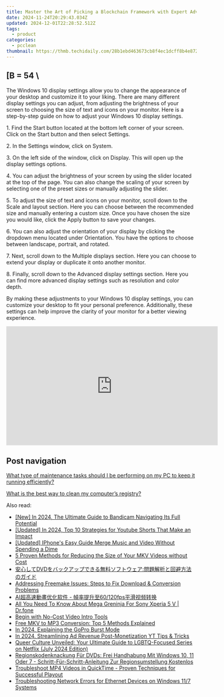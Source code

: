 ```yaml
---
title: Master the Art of Picking a Blockchain Framework with Expert Advice From YL Software
date: 2024-11-24T20:29:43.034Z
updated: 2024-12-01T22:28:52.512Z
tags:
  - product
categories:
  - pcclean
thumbnail: https://thmb.techidaily.com/28b1ebd463673cb8f4ec1dcff8b4e8726440d728eedb4e2d44158053f9900732.jpg
---
```


## \[B = 54 \

The Windows 10 display settings allow you to change the appearance of your desktop and customize it to your liking. There are many different display settings you can adjust, from adjusting the brightness of your screen to choosing the size of text and icons on your monitor. Here is a step-by-step guide on how to adjust your Windows 10 display settings. 

1\. Find the Start button located at the bottom left corner of your screen. Click on the Start button and then select Settings.

2\. In the Settings window, click on System.

3\. On the left side of the window, click on Display. This will open up the display settings options. 

4\. You can adjust the brightness of your screen by using the slider located at the top of the page. You can also change the scaling of your screen by selecting one of the preset sizes or manually adjusting the slider.

5\. To adjust the size of text and icons on your monitor, scroll down to the Scale and layout section. Here you can choose between the recommended size and manually entering a custom size. Once you have chosen the size you would like, click the Apply button to save your changes.

6\. You can also adjust the orientation of your display by clicking the dropdown menu located under Orientation. You have the options to choose between landscape, portrait, and rotated.

7\. Next, scroll down to the Multiple displays section. Here you can choose to extend your display or duplicate it onto another monitor.

8\. Finally, scroll down to the Advanced display settings section. Here you can find more advanced display settings such as resolution and color depth. 

By making these adjustments to your Windows 10 display settings, you can customize your desktop to fit your personal preference. Additionally, these settings can help improve the clarity of your monitor for a better viewing experience.

<!-- affiliate ads begin -->
<iframe width="560" height="315" src="https://www.youtube.com/embed/lxv4NM-89CU?si=Uj5rOkhrwZ_6QIuW" title="YouTube video player" frameborder="0" allow="accelerometer; autoplay; clipboard-write; encrypted-media; gyroscope; picture-in-picture; web-share" referrerpolicy="strict-origin-when-cross-origin" allowfullscreen></iframe>
<!-- affiliate ads end -->

## Post navigation

[What type of maintenance tasks should I be performing on my PC to keep it running efficiently?](https://tools.techidaily.com/pcclean/products/)

[What is the best way to clean my computer’s registry?](https://tools.techidaily.com/pcclean/products/)

<ins class="adsbygoogle"
     style="display:block"
     data-ad-format="autorelaxed"
     data-ad-client="ca-pub-7571918770474297"
     data-ad-slot="1223367746"></ins>

<ins class="adsbygoogle"
     style="display:block"
     data-ad-client="ca-pub-7571918770474297"
     data-ad-slot="8358498916"
     data-ad-format="auto"
     data-full-width-responsive="true"></ins>

<span class="atpl-alsoreadstyle">Also read:</span>
<div><ul>
<li><a href="https://screen-activity-recording.techidaily.com/new-in-2024-the-ultimate-guide-to-bandicam-navigating-its-full-potential/"><u>[New] In 2024, The Ultimate Guide to Bandicam Navigating Its Full Potential</u></a></li>
<li><a href="https://youtube-tips.techidaily.com/ed-in-2024-top-10-strategies-for-youtube-shorts-that-make-an-impact/"><u>[Updated] In 2024, Top 10 Strategies for Youtube Shorts That Make an Impact</u></a></li>
<li><a href="https://fox-blue.techidaily.com/updated-iphones-easy-guide-merge-music-and-video-without-spending-a-dime/"><u>[Updated] IPhone's Easy Guide Merge Music and Video Without Spending a Dime</u></a></li>
<li><a href="https://discover-alternatives.techidaily.com/5-proven-methods-for-reducing-the-size-of-your-mkv-videos-without-cost/"><u>5 Proven Methods for Reducing the Size of Your MKV Videos without Cost</u></a></li>
<li><a href="https://discover-alternatives.techidaily.com/1725285020078-dvd/"><u>安心してDVDをバックアップできる無料ソフトウェア:問題解析と回避方法のガイド</u></a></li>
<li><a href="https://discover-alternatives.techidaily.com/addressing-freemake-issues-steps-to-fix-download-and-conversion-problems/"><u>Addressing Freemake Issues: Steps to Fix Download & Conversion Problems</u></a></li>
<li><a href="https://discover-alternatives.techidaily.com/ai-60120fps/"><u>AI超高速動畫优化软件 - 幀率提升至60/120fps平滑视频转换</u></a></li>
<li><a href="https://android-pokemon-go.techidaily.com/all-you-need-to-know-about-mega-greninja-for-sony-xperia-5-v-drfone-by-drfone-virtual-android/"><u>All You Need To Know About Mega Greninja For Sony Xperia 5 V | Dr.fone</u></a></li>
<li><a href="https://extra-hints.techidaily.com/begin-with-no-cost-video-intro-tools/"><u>Begin with No-Cost Video Intro Tools</u></a></li>
<li><a href="https://discover-alternatives.techidaily.com/free-mkv-to-mp3-conversion-top-5-methods-explained/"><u>Free MKV to MP3 Conversion: Top 5 Methods Explained</u></a></li>
<li><a href="https://vp-tips.techidaily.com/in-2024-explaining-the-gopro-burst-mode/"><u>In 2024, Explaining the GoPro Burst Mode</u></a></li>
<li><a href="https://youtube-tips.techidaily.com/24-streamlining-ad-revenue-post-monetization-yt-tips-and-tricks/"><u>In 2024, Streamlining Ad Revenue Post-Monetization YT Tips & Tricks</u></a></li>
<li><a href="https://techtrends.techidaily.com/queer-culture-unveiled-your-ultimate-guide-to-lgbtq-focused-series-on-netflix-july-2024-edition/"><u>Queer Culture Unveiled: Your Ultimate Guide to LGBTQ-Focused Series on Netflix (July 2024 Edition)</u></a></li>
<li><a href="https://discover-alternatives.techidaily.com/regionskodenknackung-fur-dvds-frei-handhabung-mit-windows-10-11-oder-7-schritt-fur-schritt-anleitung-zur-regionsumstellung-kostenlos/"><u>Regionskodenknackung Für DVDs: Frei Handhabung Mit Windows 10, 11 Oder 7 - Schritt-Für-Schritt-Anleitung Zur Regionsumstellung Kostenlos</u></a></li>
<li><a href="https://discover-alternatives.techidaily.com/troubleshoot-mp4-videos-in-quicktime-proven-techniques-for-successful-playout/"><u>Troubleshoot MP4 Videos in QuickTime - Proven Techniques for Successful Playout</u></a></li>
<li><a href="https://win-howtos.techidaily.com/troubleshooting-network-errors-for-ethernet-devices-on-windows-117-systems/"><u>Troubleshooting Network Errors for Ethernet Devices on Windows 11/7 Systems</u></a></li>
</ul></div>

